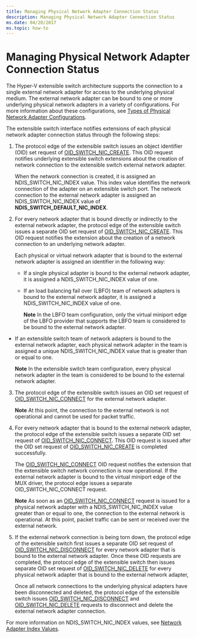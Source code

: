 ```yaml
---
title: Managing Physical Network Adapter Connection Status
description: Managing Physical Network Adapter Connection Status
ms.date: 04/20/2017
ms.topic: how-to
---
```


# Managing Physical Network Adapter Connection Status


The Hyper-V extensible switch architecture supports the connection to a single external network adapter for access to the underlying physical medium. The external network adapter can be bound to one or more underlying physical network adapters in a variety of configurations. For more information about these configurations, see [Types of Physical Network Adapter Configurations](types-of-physical-network-adapter-configurations.md).

The extensible switch interface notifies extensions of each physical network adapter connection status through the following steps:

1.  The protocol edge of the extensible switch issues an object identifier (OID) set request of [OID\_SWITCH\_NIC\_CREATE](./oid-switch-nic-create.md). This OID request notifies underlying extensible switch extensions about the creation of network connection to the extensible switch external network adapter.

    When the network connection is created, it is assigned an NDIS\_SWITCH\_NIC\_INDEX value. This index value identifies the network connection of the adapter on an extensible switch port. The network connection to the external network adapter is assigned an NDIS\_SWITCH\_NIC\_INDEX value of **NDIS\_SWITCH\_DEFAULT\_NIC\_INDEX**.

2.  For every network adapter that is bound directly or indirectly to the external network adapter, the protocol edge of the extensible switch issues a separate OID set request of [OID\_SWITCH\_NIC\_CREATE](./oid-switch-nic-create.md). This OID request notifies the extension about the creation of a network connection to an underlying network adapter.

    Each physical or virtual network adapter that is bound to the external network adapter is assigned an identifier in the following way:

    -   If a single physical adapter is bound to the external network adapter, it is assigned a NDIS\_SWITCH\_NIC\_INDEX value of one.

    -   If an load balancing fail over (LBFO) team of network adapters is bound to the external network adapter, it is assigned a NDIS\_SWITCH\_NIC\_INDEX value of one.

        **Note**  In the LBFO team configuration, only the virtual miniport edge of the LBFO provider that supports the LBFO team is considered to be bound to the external network adapter.




-   If an extensible switch team of network adapters is bound to the external network adapter, each physical network adapter in the team is assigned a unique NDIS\_SWITCH\_NIC\_INDEX value that is greater than or equal to one.

    **Note**  In the extensible switch team configuration, every physical network adapter in the team is considered to be bound to the external network adapter.




3.  The protocol edge of the extensible switch issues an OID set request of [OID\_SWITCH\_NIC\_CONNECT](./oid-switch-nic-connect.md) for the external network adapter.

    **Note**  At this point, the connection to the external network is not operational and cannot be used for packet traffic.



4.  For every network adapter that is bound to the external network adapter, the protocol edge of the extensible switch issues a separate OID set request of [OID\_SWITCH\_NIC\_CONNECT](./oid-switch-nic-connect.md). This OID request is issued after the OID set request of [OID\_SWITCH\_NIC\_CREATE](./oid-switch-nic-create.md) is completed successfully.

    The [OID\_SWITCH\_NIC\_CONNECT](./oid-switch-nic-connect.md) OID request notifies the extension that the extensible switch network connection is now operational. If the external network adapter is bound to the virtual miniport edge of the MUX driver, the protocol edge issues a separate OID\_SWITCH\_NIC\_CONNECT request.

    **Note**  As soon as an [OID\_SWITCH\_NIC\_CONNECT](./oid-switch-nic-connect.md) request is issued for a physical network adapter with a NDIS\_SWITCH\_NIC\_INDEX value greater than or equal to one, the connection to the external network is operational. At this point, packet traffic can be sent or received over the external network.



5.  If the external network connection is being torn down, the protocol edge of the extensible switch first issues a separate OID set request of [OID\_SWITCH\_NIC\_DISCONNECT](./oid-switch-nic-disconnect.md) for every network adapter that is bound to the external network adapter. Once these OID requests are completed, the protocol edge of the extensible switch then issues separate OID set request of [OID\_SWITCH\_NIC\_DELETE](./oid-switch-nic-delete.md) for every physical network adapter that is bound to the external network adapter,

    Once all network connections to the underlying physical adapters have been disconnected and deleted, the protocol edge of the extensible switch issues [OID\_SWITCH\_NIC\_DISCONNECT](./oid-switch-nic-disconnect.md) and [OID\_SWITCH\_NIC\_DELETE](./oid-switch-nic-delete.md) requests to disconnect and delete the external network adapter connection.

For more information on NDIS\_SWITCH\_NIC\_INDEX values, see [Network Adapter Index Values](network-adapter-index-values.md).
